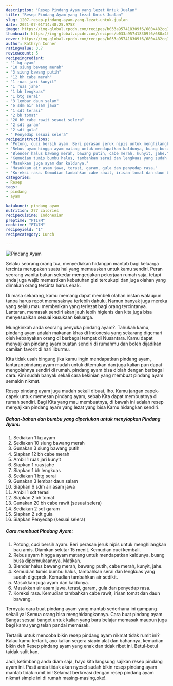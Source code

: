 ```yaml
---
description: "Resep Pindang Ayam yang lezat Untuk Jualan"
title: "Resep Pindang Ayam yang lezat Untuk Jualan"
slug: 1207-resep-pindang-ayam-yang-lezat-untuk-jualan
date: 2021-07-01T14:48:25.975Z
image: https://img-global.cpcdn.com/recipes/b033a957418309f6/680x482cq70/pindang-ayam-foto-resep-utama.jpg
thumbnail: https://img-global.cpcdn.com/recipes/b033a957418309f6/680x482cq70/pindang-ayam-foto-resep-utama.jpg
cover: https://img-global.cpcdn.com/recipes/b033a957418309f6/680x482cq70/pindang-ayam-foto-resep-utama.jpg
author: Kathryn Conner
ratingvalue: 3.7
reviewcount: 5
recipeingredient:
- "1 kg ayam"
- "10 siung bawang merah"
- "3 siung bawang putih"
- "12 bh cabe merah"
- "1 ruas jari kunyit"
- "1 ruas jahe"
- "1 bh lengkuas"
- "1 btg serai"
- "3 lembar daun salam"
- "6 sdm air asam jawa"
- "1 sdt terasi"
- "2 bh tomat"
- "20 bh cabe rawit sesuai selera"
- "2 sdt garam"
- "2 sdt gula"
- " Penyedap sesuai selera"
recipeinstructions:
- "Potong, cuci bersih ayam. Beri perasan jeruk nipis untuk menghilangkan bau amis. Diamkan sekitar 15 menit. Kemudian cuci kembali."
- "Rebus ayam hingga ayam matang untuk mendapatkan kaldunya, buang busa dipermukaannya. Matikan."
- "Blender halus bawang merah, bawang putih, cabe merah, kunyit, jahe."
- "Kemudian tumis bumbu halus, tambahkan serai dan lengkuas yang sudah digeprek. Kemudian tambahkan air sedikit."
- "Masukkan juga ayam dan kaldunya."
- "Masukkan air asam jawa, terasi, garam, gula dan penyedap rasa."
- "Koreksi rasa. Kemudian tambahkan cabe rawit, irisan tomat dan daun bawang."
categories:
- Resep
tags:
- pindang
- ayam

katakunci: pindang ayam 
nutrition: 277 calories
recipecuisine: Indonesian
preptime: "PT17M"
cooktime: "PT47M"
recipeyield: "1"
recipecategory: Lunch

---
```



![Pindang Ayam](https://img-global.cpcdn.com/recipes/b033a957418309f6/680x482cq70/pindang-ayam-foto-resep-utama.jpg)

Selaku seorang orang tua, menyediakan hidangan mantab bagi keluarga tercinta merupakan suatu hal yang memuaskan untuk kamu sendiri. Peran seorang  wanita bukan sekedar mengerjakan pekerjaan rumah saja, tetapi anda juga wajib memastikan kebutuhan gizi tercukupi dan juga olahan yang dimakan orang tercinta harus enak.

Di masa  sekarang, kamu memang dapat membeli olahan instan walaupun tanpa harus repot memasaknya terlebih dahulu. Namun banyak juga mereka yang selalu mau memberikan yang terlezat bagi orang tercintanya. Lantaran, memasak sendiri akan jauh lebih higienis dan kita juga bisa menyesuaikan sesuai kesukaan keluarga. 



Mungkinkah anda seorang penyuka pindang ayam?. Tahukah kamu, pindang ayam adalah makanan khas di Indonesia yang sekarang digemari oleh kebanyakan orang di berbagai tempat di Nusantara. Kamu dapat menyajikan pindang ayam buatan sendiri di rumahmu dan boleh dijadikan camilan favorit di hari liburmu.

Kita tidak usah bingung jika kamu ingin mendapatkan pindang ayam, lantaran pindang ayam mudah untuk ditemukan dan juga kalian pun dapat mengolahnya sendiri di rumah. pindang ayam bisa diolah dengan berbagai cara. Kini sudah banyak sekali cara kekinian yang membuat pindang ayam semakin nikmat.

Resep pindang ayam juga mudah sekali dibuat, lho. Kamu jangan capek-capek untuk memesan pindang ayam, sebab Kita dapat membuatnya di rumah sendiri. Bagi Kita yang mau membuatnya, di bawah ini adalah resep menyajikan pindang ayam yang lezat yang bisa Kamu hidangkan sendiri.

<!--inarticleads1-->

##### Bahan-bahan dan bumbu yang diperlukan untuk menyiapkan Pindang Ayam:

1. Sediakan 1 kg ayam
1. Sediakan 10 siung bawang merah
1. Gunakan 3 siung bawang putih
1. Siapkan 12 bh cabe merah
1. Ambil 1 ruas jari kunyit
1. Siapkan 1 ruas jahe
1. Siapkan 1 bh lengkuas
1. Sediakan 1 btg serai
1. Gunakan 3 lembar daun salam
1. Siapkan 6 sdm air asam jawa
1. Ambil 1 sdt terasi
1. Siapkan 2 bh tomat
1. Gunakan 20 bh cabe rawit (sesuai selera)
1. Sediakan 2 sdt garam
1. Siapkan 2 sdt gula
1. Siapkan  Penyedap (sesuai selera)




<!--inarticleads2-->

##### Cara membuat Pindang Ayam:

1. Potong, cuci bersih ayam. Beri perasan jeruk nipis untuk menghilangkan bau amis. Diamkan sekitar 15 menit. Kemudian cuci kembali.
1. Rebus ayam hingga ayam matang untuk mendapatkan kaldunya, buang busa dipermukaannya. Matikan.
1. Blender halus bawang merah, bawang putih, cabe merah, kunyit, jahe.
1. Kemudian tumis bumbu halus, tambahkan serai dan lengkuas yang sudah digeprek. Kemudian tambahkan air sedikit.
1. Masukkan juga ayam dan kaldunya.
1. Masukkan air asam jawa, terasi, garam, gula dan penyedap rasa.
1. Koreksi rasa. Kemudian tambahkan cabe rawit, irisan tomat dan daun bawang.




Ternyata cara buat pindang ayam yang mantab sederhana ini gampang sekali ya! Semua orang bisa menghidangkannya. Cara buat pindang ayam Sangat sesuai banget untuk kalian yang baru belajar memasak maupun juga bagi kamu yang telah pandai memasak.

Tertarik untuk mencoba bikin resep pindang ayam nikmat tidak rumit ini? Kalau kamu tertarik, ayo kalian segera siapin alat dan bahannya, kemudian bikin deh Resep pindang ayam yang enak dan tidak ribet ini. Betul-betul taidak sulit kan. 

Jadi, ketimbang anda diam saja, hayo kita langsung sajikan resep pindang ayam ini. Pasti anda tiidak akan nyesel sudah bikin resep pindang ayam mantab tidak rumit ini! Selamat berkreasi dengan resep pindang ayam nikmat simple ini di rumah masing-masing,oke!.

